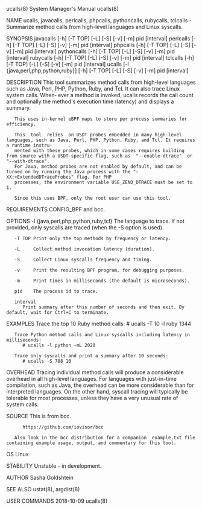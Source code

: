 ucalls(8)							    System Manager's Manual							     ucalls(8)

NAME
       ucalls, javacalls, perlcalls, phpcalls, pythoncalls, rubycalls, tclcalls - Summarize method calls from high-level languages and Linux syscalls.

SYNOPSIS
       javacalls [-h] [-T TOP] [-L] [-S] [-v] [-m] pid [interval]
       perlcalls [-h] [-T TOP] [-L] [-S] [-v] [-m] pid [interval]
       phpcalls [-h] [-T TOP] [-L] [-S] [-v] [-m] pid [interval]
       pythoncalls [-h] [-T TOP] [-L] [-S] [-v] [-m] pid [interval]
       rubycalls [-h] [-T TOP] [-L] [-S] [-v] [-m] pid [interval]
       tclcalls [-h] [-T TOP] [-L] [-S] [-v] [-m] pid [interval]
       ucalls [-l {java,perl,php,python,ruby}] [-h] [-T TOP] [-L] [-S] [-v] [-m] pid [interval]

DESCRIPTION
       This tool summarizes method calls from high-level languages such as Java, Perl, PHP, Python, Ruby, and Tcl. It can also trace Linux system calls. When‐
       ever a method is invoked, ucalls records the call count and optionally the method's execution time (latency) and displays a summary.

       This uses in-kernel eBPF maps to store per process summaries for efficiency.

       This  tool  relies  on USDT probes embedded in many high-level languages, such as Java, Perl, PHP, Python, Ruby, and Tcl. It requires a runtime instru‐
       mented with these probes, which in some cases requires building from source with a USDT-specific flag, such as  "--enable-dtrace"  or  "--with-dtrace".
       For Java, method probes are not enabled by default, and can be turned on by running the Java process with the "-XX:+ExtendedDTraceProbes" flag. For PHP
       processes, the environment variable USE_ZEND_DTRACE must be set to 1.

       Since this uses BPF, only the root user can use this tool.

REQUIREMENTS
       CONFIG_BPF and bcc.

OPTIONS
       -l {java,perl,php,python,ruby,tcl}
	      The language to trace. If not provided, only syscalls are traced (when the -S option is used).

       -T TOP Print only the top methods by frequency or latency.

       -L     Collect method invocation latency (duration).

       -S     Collect Linux syscalls frequency and timing.

       -v     Print the resulting BPF program, for debugging purposes.

       -m     Print times in milliseconds (the default is microseconds).

       pid    The process id to trace.

       interval
	      Print summary after this number of seconds and then exit. By default, wait for Ctrl+C to terminate.

EXAMPLES
       Trace the top 10 Ruby method calls:
	      # ucalls -T 10 -l ruby 1344

       Trace Python method calls and Linux syscalls including latency in milliseconds:
	      # ucalls -l python -mL 2020

       Trace only syscalls and print a summary after 10 seconds:
	      # ucalls -S 788 10

OVERHEAD
       Tracing	individual method calls will produce a considerable overhead in all high-level languages. For languages with just-in-time compilation, such as
       Java, the overhead can be more considerable than for interpreted languages.  On the other hand, syscall tracing will typically be  tolerable  for  most
       processes, unless they have a very unusual rate of system calls.

SOURCE
       This is from bcc.

	      https://github.com/iovisor/bcc

       Also look in the bcc distribution for a companion _example.txt file containing example usage, output, and commentary for this tool.

OS
       Linux

STABILITY
       Unstable - in development.

AUTHOR
       Sasha Goldshtein

SEE ALSO
       ustat(8), argdist(8)

USER COMMANDS								  2018-10-09								     ucalls(8)
